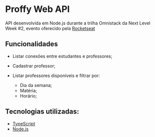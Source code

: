 # Proffy Web API

API desenvolvida em Node.js durante a trilha Omnistack da Next Level Week #2, evento oferecido pela [Rocketseat](https://rocketseat.com.br/)

## Funcionalidades

- Listar conexões entre estudantes e professores;

- Cadastrar professor;

- Listar professores disponíveis e filtrar por:
  - Dia da semana;
  - Matéria;
  - Horário;
  
 ## Tecnologias utilizadas:
  
- [TypeScript](https://www.typescriptlang.org/)
- [Node.js](https://nodejs.org/en/)
